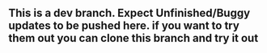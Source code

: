<!-- [To-Do List](https://to-do-list-sage-tau.vercel.app/)

A simple To-Do List website made using simple html css and javascript. I am constantly working on it and adding new features in it. Please feel free to contribute and add your own features.
This website allows users to add task, set the ending time of the task and manage there tasks.

<h2>I will update this README with proper installation process and features in the website once it is done</h2> -->

<h2>This is a dev branch. Expect Unfinished/Buggy updates to be pushed here. if you want to try them out you can clone this branch and try it out</h2>
